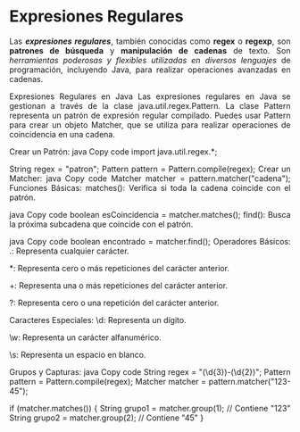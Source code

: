 <div align="justify">

# Expresiones Regulares

Las ___expresiones regulares___, también conocidas como __regex__ o __regexp__, son __patrones de búsqueda__ y __manipulación de cadenas__ de texto. Son _herramientas poderosas y flexibles utilizadas en diversos lenguajes_ de programación, incluyendo Java, para realizar operaciones avanzadas en cadenas. 

Expresiones Regulares en Java
Las expresiones regulares en Java se gestionan a través de la clase java.util.regex.Pattern. La clase Pattern representa un patrón de expresión regular compilado. Puedes usar Pattern para crear un objeto Matcher, que se utiliza para realizar operaciones de coincidencia en una cadena.

Crear un Patrón:
java
Copy code
import java.util.regex.*;

String regex = "patron";
Pattern pattern = Pattern.compile(regex);
Crear un Matcher:
java
Copy code
Matcher matcher = pattern.matcher("cadena");
Funciones Básicas:
matches(): Verifica si toda la cadena coincide con el patrón.

java
Copy code
boolean esCoincidencia = matcher.matches();
find(): Busca la próxima subcadena que coincide con el patrón.

java
Copy code
boolean encontrado = matcher.find();
Operadores Básicos:
.: Representa cualquier carácter.

*: Representa cero o más repeticiones del carácter anterior.

+: Representa una o más repeticiones del carácter anterior.

?: Representa cero o una repetición del carácter anterior.

Caracteres Especiales:
\d: Representa un dígito.

\w: Representa un carácter alfanumérico.

\s: Representa un espacio en blanco.

Grupos y Capturas:
java
Copy code
String regex = "(\\d{3})-(\\d{2})";
Pattern pattern = Pattern.compile(regex);
Matcher matcher = pattern.matcher("123-45");

if (matcher.matches()) {
    String grupo1 = matcher.group(1); // Contiene "123"
    String grupo2 = matcher.group(2); // Contiene "45"
}

</div>